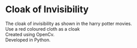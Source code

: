# Cloak of Invisibility<br>
The cloak of invisibility as shown in the harry potter movies.<br>
Use a red coloured cloth as a cloak<br>
Created using OpenCv.<br>
Developed in Python.

